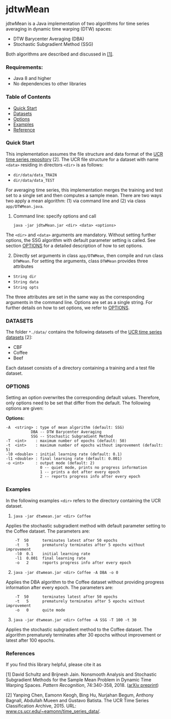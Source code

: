 # jdtwMean

jdtwMean is a Java implementation of two algorithms for time series averaging in dynamic time warping (DTW) spaces:

* DTW Barycenter Averaging (DBA)
* Stochastic Subgradient Method (SSG)

Both algorithms are described and discussed in [[1]](#ref1). 

### Requirements:
* Java 8 and higher
* No dependencies to other libraries


### Table of Contents 

* [Quick Start](#start)
* [Datasets](#data)
* [Options](#opts)
* [Examples](#examples)
* [Reference](#refs)

### <a name='start'>Quick Start</a> 

This implementation assumes the file structure and data format of the [UCR time series repository](http://www.cs.ucr.edu/~eamonn/time_series_data/) [2]. The UCR file structure for a dataset with name `<data>` residing in directors `<dir>` is as follows: 

* `dir/data/data_TRAIN`
* `dir/data/data_TEST`

For averaging time series, this implementation merges the training and test set to a single set and then computes a sample mean. There are two ways two apply a mean algorithm: (1) via command line and (2) via class `app/DTWMean.java`.  

1. Command line: specify options and call

    `java -jar jdtwMean.jar <dir> <data> <options>`
    
The `<dir>` and `<data>` arguments are mandatory. Without setting further options, the SSG algorithm with default parameter setting is called. See section [OPTIONS](#opts) for a detailed description of how to set options.

2. Directly set arguments in class `app/DTWMean`, then compile and run class `DTWMean`. For setting the arguments, class `DTWMean` provides three attributes

* `String dir`
* `String data`
* `String opts`

The three attributes are set in the same way as the corresponding arguments in the command line. Options are set as a single string. For further details on how to set options, we refer to [OPTIONS](#opts).


### <a name='data'>DATASETS</a>

The folder `*./data/` contains the following datasets of the [UCR time series datasets](http://www.cs.ucr.edu/~eamonn/time_series_data/) [2]:

* CBF
* Coffee
* Beef

Each dataset consists of a directory containing a training and a test file dataset. 


### <a name='opts'>OPTIONS</a>

Setting an option overwrites the corresponding default values. Therefore, only options need to be set that differ from the default. The following options are given:

**Options:**

```
-A  <string> : type of mean algorithm (default: SSG)
	       DBA -- DTW Barycenter Averaging
	       SSG -- Stochastic Subgradient Method
-T  <int>    : maximum number of epochs (default: 50)
-t  <int>    : maximum number of epochs without improvement (default: 5)
-l0 <double> : initial learning rate (default: 0.1)
-l1 <double> : final learning rate (default: 0.001)
-o <int>     : output mode (default: 2)
               0 -- quiet mode, prints no progress information
               1 -- prints a dot after every epoch
               2 -- reports progress info after every epoch	 
```


### <a name='examples'>Examples</a> 

In the following examples `<dir>` refers to the directory containing the UCR dataset. 

1. `java -jar dtwmean.jar <dir> Coffee` 

Applies the stochastic subgradient method with default parameter setting to the Coffee dataset. The parameters are:

```
	-T  50		terminates latest after 50 epochs
	-t   5		prematurely terminates after 5 epochs without improvement
	-l0  0.1	initial learning rate	
	-l1  0.001	final learning rate
	-o   2		reports progress info after every epoch
```

2. `java -jar dtwmean.jar <dir> Coffee -A DBA -o 0`

Applies the DBA algorithm to the Coffee dataset without providing progress information after every epoch. The parameters are:

```
	-T  50		terminates latest after 50 epochs
	-t   5		prematurely terminates after 5 epochs without improvement
	-o   0		quite mode
```

3. `java -jar dtwmean.jar <dir> Coffee -A SSG -T 100 -t 30`

Applies the stochastic subgradient method to the Coffee dataset. The algorithm prematurely terminates after 30 epochs without improvement or latest after 100 epochs. 


### <a name='refs'>References</a> 

If you find this library helpful, please cite it as

<a name='ref1'></a>
[1] David Schultz and Brijnesh Jain. Nonsmooth Analysis and Stochastic Subgradient Methods for the Sample Mean Problem in Dynamic Time Warping Spaces. *Pattern Recognition*, 74:340-358, 2018. ([arXiv preprint](https://arxiv.org/abs/1701.06393))

[2] Yanping Chen, Eamonn Keogh, Bing Hu, Nurjahan Begum, Anthony Bagnall, Abdullah Mueen and Gustavo Batista. The UCR Time Series Classification Archive, 2015. URL: www.cs.ucr.edu/~eamonn/time_series_data/.
